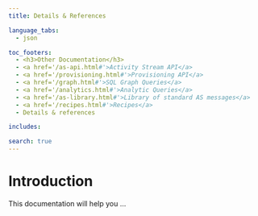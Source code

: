 ```yaml
---
title: Details & References

language_tabs:
  - json

toc_footers:
  - <h3>Other Documentation</h3>
  - <a href='/as-api.html#'>Activity Stream API</a>
  - <a href='/provisioning.html#'>Provisioning API</a>
  - <a href='/graph.html#'>SQL Graph Queries</a>
  - <a href='/analytics.html#'>Analytic Queries</a>
  - <a href='/as-library.html#'>Library of standard AS messages</a>
  - <a href='/recipes.html#'>Recipes</a>
  - Details & references

includes:

search: true
---
```


# Introduction
This documentation will help you ...

